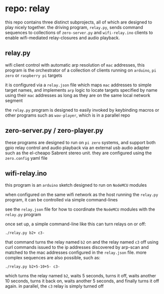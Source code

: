 # repo: relay

this repo contains three distinct subprojects, all of which are designed to play nicely together.  the driving program, `relay.py`, sends command sequences to collections of `zero-server.py` and `wifi-relay.ino` clients to enable wifi-mediated relay-closures and audio playback.

## relay.py

wifi client control with automatic arp resolution of `mac` addresses, this program is the orchestrator of a collection of clients running on `arduino`, `pi zero` or `raspberry pi` targets

it is configured via a `relay.json` file which maps `mac` addresses to simple target names, and implements `arp` logic to locate targets specified by name using their `mac` addresses as long as they are on the same local network segment

the `relay.py` program is designed to easily invoked by keybinding macros or other programs such as `wav-player`, which is in a parallel repo

## zero-server.py / zero-player.py

these programs are designed to run on `pi zero` systems, and support both gpio relay control and audio playback via an external usb audio adapter such as the el-cheapo Sabrent stereo unit.  they are configured using the `zero.config` yaml file



## wifi-relay.ino

this program is an `arduino` sketch designed to run on `NodeMCU` modules

when configured on the same wifi network as the host running the `relay.py` program, it can be controlled via simple command-lines

see the `relay.json` file for how to coordinate the `NodeMCU` modules with the `relay.py` program

once set up, a simple command-line like this can turn relays on or off:

    ./relay.py b2+ c3-

that command turns the relay named `b2` on and the relay named `c3` off using curl commands issued to the ip addresses discovered by arp-scan and matched to the mac addresses configured in the `relay.json` file.  more complex sequences are also possible, such as:

    ./relay.py b2+5-10+5- c3-

which turns the relay named `b2`, waits 5 seconds, turns it off, waits another 10 seconds, turns it back on, waits another 5 seconds, and finally turns it off again.  in parallel, the `c3` relay is simply turned off
